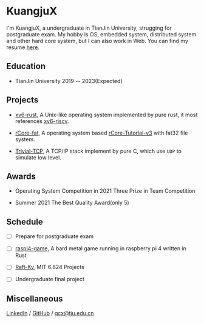 # KuangjuX

I'm KuangjuX, a undergraduate in TianJin University, strugging for postgraduate exam. My hobby is OS, embedded system, distributed system and other hard core system, but I can also work in Web. You can find my resume [here](file/resume.pdf).

## Education

- TianJin University 2019 -- 2023(Expected)

## Projects

- [xv6-rust](https://github.com/Ko-oK-OS/xv6-rust), A Unix-like operating system implemented by pure rust, it most references [xv6-riscv](https://github.com/mit-pdos/xv6-riscv).

- [rCore-fat](https://github.com/KuangjuX/rCore-fat), A operating system based [rCore-Tutorial-v3](https://github.com/rcore-os/rCore-Tutorial-v3) with fat32 file system.

- [Trivial-TCP](https://github.com/KuangjuX/Trivial-TCP), A TCP/IP stack implement by pure C, which use `UDP` to simulate low level.

## Awards

- Operating System Competition in 2021 Three Prize in Team Competition

- Summer 2021 The Best Quality Award(only 5)

## Schedule

- [ ] Prepare for postgraduate exam

- [ ] [raspi4-game](https://github.com/KuangjuX/raspi4-game), A bard metal game running in raspberry pi 4 written in Rust

- [ ] [Raft-Kv](https://github.com/KuangjuX/RaftKv), MIT 6.824 Projects

- [ ] Undergraduate final project

## Miscellaneous

[LinkedIn]() / [GitHub](https://github.com/KuangjuX) / qcx@tju.edu.cn
